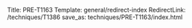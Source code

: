 Title: PRE-T1163
Template: general/redirect-index
RedirectLink: /techniques/T1386
save_as: techniques/PRE-T1163/index.html